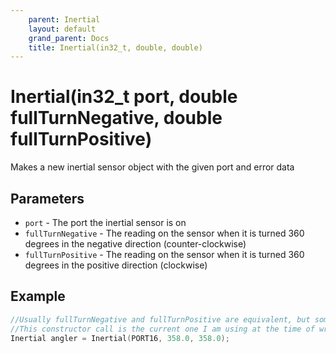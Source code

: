 ```yaml
---
    parent: Inertial
    layout: default
    grand_parent: Docs
    title: Inertial(in32_t, double, double)
---
```

# Inertial(in32_t port, double fullTurnNegative, double fullTurnPositive)
Makes a new inertial sensor object with the given port and error data

## Parameters
- `port` - The port the inertial sensor is on
- `fullTurnNegative` - The reading on the sensor when it is turned 360 degrees in the negative direction (counter-clockwise)
- `fullTurnPositive` - The reading on the sensor when it is turned 360 degrees in the positive direction (clockwise)

## Example
```cpp
//Usually fullTurnNegative and fullTurnPositive are equivalent, but sometimes they are not
//This constructor call is the current one I am using at the time of writing this
Inertial angler = Inertial(PORT16, 358.0, 358.0);
```
